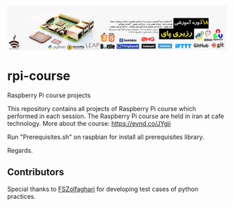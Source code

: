 [![18Th Raspberry Pi Course](18Th_Raspberry_Pi_Course.jpg)](https://evnd.co/JYgii)
# rpi-course
Raspberry Pi course projects

This repository contains all projects of Raspberry Pi course which performed in each session.
The Raspberry Pi course are held in iran at cafe technology.
More about the course: https://evnd.co/JYgii

Run "Prerequisites.sh" on raspbian for install all prerequisites library.

Regards.

## Contributors
Special thanks to [FSZolfaghari](https://github.com/FSZolfaghari) for developing test cases of python practices.
